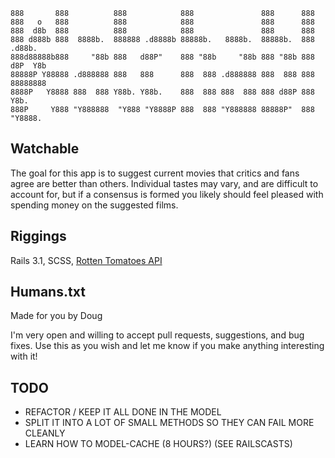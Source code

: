     888       888          888            888               888      888          
    888   o   888          888            888               888      888          
    888  d8b  888          888            888               888      888          
    888 d888b 888  8888b.  888888 .d8888b 88888b.   8888b.  88888b.  888  .d88b.  
    888d88888b888     "88b 888   d88P"    888 "88b     "88b 888 "88b 888 d8P  Y8b 
    88888P Y88888 .d888888 888   888      888  888 .d888888 888  888 888 88888888 
    8888P   Y8888 888  888 Y88b. Y88b.    888  888 888  888 888 d88P 888 Y8b.     
    888P     Y888 "Y888888  "Y888 "Y8888P 888  888 "Y888888 88888P"  888  "Y8888.  
    
## Watchable  
  
The goal for this app is to suggest current movies that critics and fans agree are better than others. Individual tastes may vary, and are difficult to account for, but if a consensus is formed you likely should feel pleased with spending money on the suggested films.  
  
## Riggings  

Rails 3.1, SCSS, [Rotten Tomatoes API][]  
  
[Rotten Tomatoes API]: http://developer.rottentomatoes.com/docs
  
## Humans.txt  
  
Made for you by Doug  
   
I'm very open and willing to accept pull requests, suggestions, and bug fixes. Use this as you wish and let me know if you make anything interesting with it!

## TODO  
  
  - REFACTOR / KEEP IT ALL DONE IN THE MODEL
  - SPLIT IT INTO A LOT OF SMALL METHODS SO THEY CAN FAIL MORE CLEANLY
  - LEARN HOW TO MODEL-CACHE (8 HOURS?) (SEE RAILSCASTS)